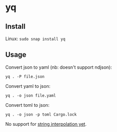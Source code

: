 # yq

## Install

Linux: `sudo snap install yq`

## Usage

Convert json to yaml (nb: doesn't support ndjson):

```
yq . -P file.json
```

Convert yaml to json:

```
yq . -o json file.yaml
```

Convert toml to json:

```
yq . -o json -p toml Cargo.lock
```

No support for [string interpolation yet](https://github.com/mikefarah/yq/issues/1149).
